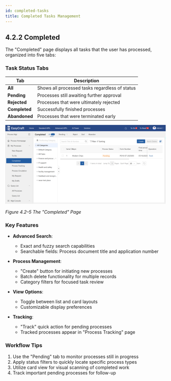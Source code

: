 ```yaml
---
id: completed-tasks
title: Completed Tasks Management
---
```


## 4.2.2 Completed

The "Completed" page displays all tasks that the user has processed, organized into five tabs:

### Task Status Tabs

| Tab | Description |
|-----|-------------|
| **All** | Shows all processed tasks regardless of status |
| **Pending** | Processes still awaiting further approval |
| **Rejected** | Processes that were ultimately rejected |
| **Completed** | Successfully finished processes |
| **Abandoned** | Processes that were terminated early |

<div style={{ display: 'flex', justifyContent: 'left' }}>
  <img src="/img/The Completed Page.png" alt="Completed Tasks Interface" width="800" />
</div>

*Figure 4.2–5 The "Completed" Page*

### Key Features

- **Advanced Search**:
  - Exact and fuzzy search capabilities
  - Searchable fields: Process document title and application number

- **Process Management**:
  - "Create" button for initiating new processes
  - Batch delete functionality for multiple records
  - Category filters for focused task review

- **View Options**:
  - Toggle between list and card layouts
  - Customizable display preferences

- **Tracking**:
  - "Track" quick action for pending processes
  - Tracked processes appear in "Process Tracking" page

### Workflow Tips

1. Use the "Pending" tab to monitor processes still in progress
2. Apply status filters to quickly locate specific process types
3. Utilize card view for visual scanning of completed work
4. Track important pending processes for follow-up 

